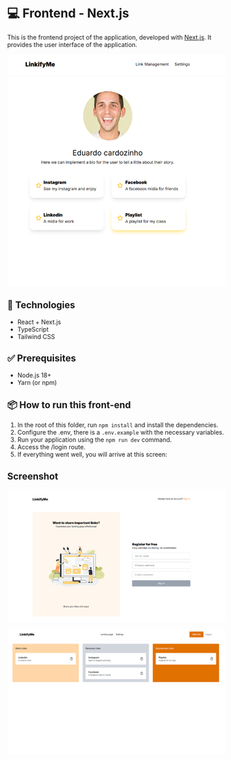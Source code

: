 # 💻 Frontend - Next.js

This is the frontend project of the application, developed with [Next.js](https://nextjs.org/). It provides the user interface of the application.

![alt text](./public/assets/profile.png)

## 🚀 Technologies

- React + Next.js
- TypeScript
- Tailwind CSS

## ✅ Prerequisites

- Node.js 18+
- Yarn (or npm)

## 📦 How to run this front-end

1. In the root of this folder, run `npm install` and install the dependencies.
2. Configure the .env, there is a `.env.example` with the necessary variables.
3. Run your application using the `npm run dev` command.
4. Access the /login route.
5. If everything went well, you will arrive at this screen:

## Screenshot

![alt text](./public/assets/register.png)

![alt text](./public/assets/links.png)

